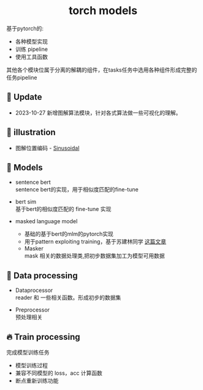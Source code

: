 <h1 align="center">
  torch models
</h1>

基于pytorch的:  
* 各种模型实现  
* 训练 pipeline  
* 使用工具函数  

其他各个模块位属于分离的解耦的组件，在tasks任务中选用各种组件形成完整的任务pipeline

## 🌈 Update
- 2023-10-27 新增图解算法模块，针对各式算法做一些可视化的理解。


## 💫 illustration 
- 图解位置编码 - [Sinusoidal](illustration/位置编码-Sinusoidal.ipynb)


## 🌟 Models
* sentence bert  
  sentence bert的实现，用于相似度匹配的fine-tune  


* bert sim  
  基于bert的相似度匹配的 fine-tune 实现  


* masked language model  
  * 基础的基于bert的mlm的pytorch实现
  * 用于pattern exploiting training，基于苏建林同学 [这篇文章](https://kexue.fm/archives/8213) 
  * Masker  
    mask 相关的数据处理类,把初步数据集加工为模型可用数据


## 🥤 Data processing
* Dataprocessor  
  reader 和 一些相关函数。形成初步的数据集  


* Preprocessor  
  预处理相关

  
## 🔥 Train processing
完成模型训练任务
* 模型训练过程 
* 兼容不同模型的 loss，acc 计算函数
* 断点重新训练功能